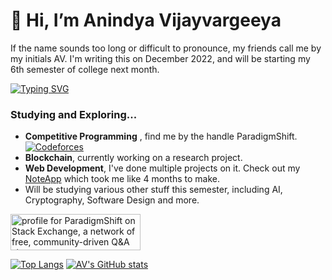 # 👋 Hi, I’m Anindya Vijayvargeeya

If the name sounds too long or difficult to pronounce, my friends call me by my initials AV. I'm writing this on December 2022, and will be starting my 6th semester of college next month.

[![Typing SVG](https://readme-typing-svg.demolab.com?font=Fira+Code&pause=1000&width=435&lines=IIT%2C+Guwahati;Driven+by+Curiosity;Love+building+cool+things;Competitive+Coder+%3AD;Favorite+Book+-+Cosmos+by+Carl+Sagan)](https://git.io/typing-svg)

### Studying and Exploring...
- **Competitive Programming** , find me by the handle ParadigmShift. [![Codeforces](https://badges.joonhyung.xyz/codeforces/ParadigmShift.svg)](https://codeforces.com/profile/ParadigmShift)
- **Blockchain**, currently working on a research project.
- **Web Development**, I've done multiple projects on it. Check out my [NoteApp](https://github.com/Fronsto/Note-Taking-App) which took me like 4 months to make.
- Will be studying various other stuff this semester, including AI, Cryptography, Software Design and more.

<a href="https://stackexchange.com/users/12920676/paradigmshift"><img src="https://stackexchange.com/users/flair/12920676.png" width="208" height="58" alt="profile for ParadigmShift on Stack Exchange, a network of free, community-driven Q&amp;A sites" title="profile for ParadigmShift on Stack Exchange, a network of free, community-driven Q&amp;A sites" /></a>

[![Top Langs](https://github-readme-stats.vercel.app/api/top-langs/?username=fronsto&layout=compact&theme=tokyonight)](https://github.com/anuraghazra/github-readme-stats)
[![AV's GitHub stats](https://github-readme-stats.vercel.app/api?username=fronsto&show_icons=true&theme=tokyonight)](https://github.com/anuraghazra/github-readme-stats)


<!---
- [ ] include links to linkedin
--->
